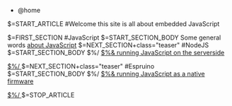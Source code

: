 <div class="content">
<nav id="breadcrumb"><ul><li>@home</li></ul></nav>

$=START_ARTICLE
#Welcome
this site is all about embedded JavaScript

$=FIRST_SECTION
#JavaScript
$=START_SECTION_BODY
Some general words [about JavaScript](/co/runjs/article/javascript)
$=NEXT_SECTION+class="teaser"
#NodeJS
$=START_SECTION_BODY
$%/
<a href="/co/runjs/article/nodejs">
$%&
running JavaScript on the serverside

$%/
</a>
$=NEXT_SECTION+class="teaser"
#Espruino
$=START_SECTION_BODY
$%/
<a href="/co/runjs/article/espruino">
$%&
running JavaScript as a native firmware

$%/
</a>
$=STOP_ARTICLE

</div> <!-- /content -->
